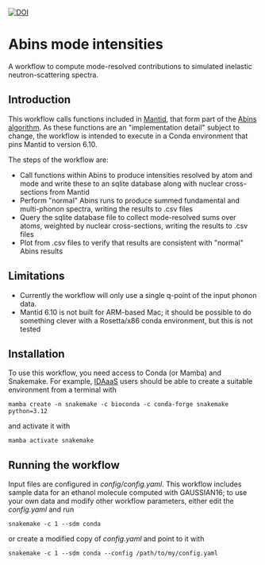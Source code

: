 [![DOI](https://zenodo.org/badge/845630830.svg)](https://doi.org/10.5281/zenodo.13902560)


# Abins mode intensities

A workflow to compute mode-resolved contributions to simulated inelastic neutron-scattering spectra.

## Introduction
This workflow calls functions included in [Mantid](https://www.mantidproject.org/), that form part of the [Abins algorithm](https://docs.mantidproject.org/nightly/algorithms/Abins-v1.html). As these functions are an "implementation detail" subject to change, the workflow is intended to execute in a Conda environment that pins Mantid to version 6.10.

The steps of the workflow are:
- Call functions within Abins to produce intensities resolved by atom and mode and write these to an sqlite database along with nuclear cross-sections from Mantid
- Perform "normal" Abins runs to produce summed fundamental and multi-phonon spectra, writing the results to .csv files
- Query the sqlite database file to collect mode-resolved sums over atoms, weighted by nuclear cross-sections, writing the results to .csv files
- Plot from .csv files to verify that results are consistent with "normal" Abins results

## Limitations
- Currently the workflow will only use a single q-point of the input phonon data.
- Mantid 6.10 is not built for ARM-based Mac; it should be possible to do something clever with a Rosetta/x86 conda environment, but this is not tested

## Installation
To use this workflow, you need access to Conda (or Mamba) and Snakemake. For example, [IDAaaS](https://isis.analysis.stfc.ac.uk/) users should be able to create a suitable environment from a terminal with

```
mamba create -n snakemake -c bioconda -c conda-forge snakemake python=3.12
```

and activate it with

```
mamba activate snakemake
```


## Running the workflow

Input files are configured in *config/config.yaml*. This workflow includes sample data for an ethanol molecule computed with GAUSSIAN16;
to use your own data and modify other workflow parameters, either edit the *config.yaml* and run

```
snakemake -c 1 --sdm conda
```

or create a modified copy of *config.yaml* and point to it with

```
snakemake -c 1 --sdm conda --config /path/to/my/config.yaml
```
